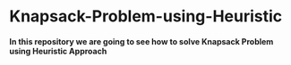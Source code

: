 # Knapsack-Problem-using-Heuristic

#### In this repository we are going to see how to solve Knapsack Problem using Heuristic Approach
